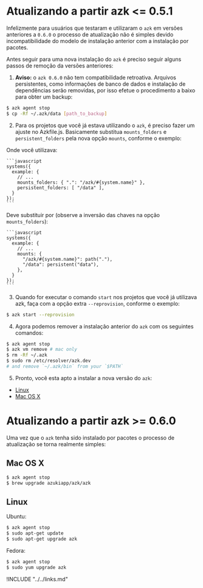 # Atualizando a partir azk <= 0.5.1

Infelizmente para usuários que testaram e utilizaram o `azk` em versões anteriores a `0.6.0` o processo de atualização não é simples devido incompatibilidade do modelo de instalação anterior com a instalação por pacotes.

Antes seguir para uma nova instalação do `azk` é preciso seguir alguns passos de remoção da versões anteriores:

1. **Aviso:** o `azk 0.6.0` não tem compatibilidade retroativa. Arquivos persistentes, como informações de banco de dados e instalação de dependências serão removidas, por isso efetue o procedimento a baixo para obter um backup:

  ```bash
  $ azk agent stop
  $ cp -Rf ~/.azk/data [path_to_backup]
  ```

2. Para os projetos que você já estava utilizando o `azk`, é preciso fazer um ajuste no Azkfile.js. Basicamente substitua `mounts_folders` e `persistent_folders` pela nova opção `mounts`, conforme o exemplo:

  Onde você utilizava:

    ```javascript
    systems({
      example: {
        // ...
        mounts_folders: { ".": "/azk/#{system.name}" },
        persistent_folders: [ "/data" ],
      }
    });
    ```

  Deve substituir por (observe a inversão das chaves na opção `mounts_folders`):

    ```javascript
    systems({
      example: {
        // ...
        mounts: {
          "/azk/#{system.name}": path("."),
          "/data": persistent("data"),
        },
      }
    });
    ```

3. Quando for executar o comando `start` nos projetos que você já utilizava azk, faça com a opção extra `--reprovision`, conforme o exemplo:

  ```bash
  $ azk start --reprovision
  ```

4. Agora podemos remover a instalação anterior do `azk` com os seguintes comandos:

  ```bash
  $ azk agent stop
  $ azk vm remove # mac only
  $ rm -Rf ~/.azk
  $ sudo rm /etc/resolver/azk.dev
  # and remove `~/.azk/bin` from your `$PATH`
  ```

5. Pronto, você esta apto a instalar a nova versão do `azk`:

  * [Linux](linux.md#requisitos)
  * [Mac OS X](mac_os_x.md#requisitos)

# Atualizando a partir azk >= 0.6.0

Uma vez que o `azk` tenha sido instalado por pacotes o processo de atualização se torna realmente simples:

## Mac OS X

```bash
$ azk agent stop
$ brew upgrade azukiapp/azk/azk
```

## Linux

Ubuntu:

```bash
$ azk agent stop
$ sudo apt-get update
$ sudo apt-get upgrade azk
```

Fedora:

```bash
$ azk agent stop
$ sudo yum upgrade azk
```

!INCLUDE "../../links.md"

